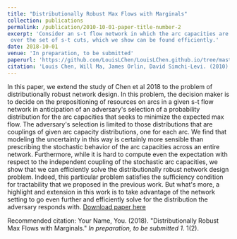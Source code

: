 ```yaml
---
title: "Distributionally Robust Max Flows with Marginals"
collection: publications
permalink: /publication/2010-10-01-paper-title-number-2
excerpt: 'Consider an s-t flow network in which the arc capacities are distributed according to an unknown distribution, but with known marginals. We study the problem of finding a coupling of the marginals that yields the worst, expected Max-flow value. Towards solving this optimization problem, we identify a primal-dual formulation. As one might expect, the form relates to the well-known Max Flow, Min-Cut theorem. And this leads to the rather intriguing interpretation as a 2-player, zero-sum game wherein player 1 chooses what to set the arc capacities to and player 2 chooses an s-t cut. Our contributions in this talk are twofold: (1) we present a linear program (that is efficient with finite-supported marginals) that not only computes the worst-case expected value but is of a form amenable in a two-stage network design formulation, and (2) we show that the problem of finding the worst-case coupling of the stochastic arc capacities boils down to finding an optimal distribution
 over the set of s-t cuts, which we show can be found efficiently.'
date: 2018-10-01
venue: 'In preparation, to be submitted'
paperurl: 'https://github.com/LouisLChen/LouisLChen.github.io/tree/master/files/DROMaxFlows.pdf'
citation: 'Louis Chen, Will Ma, James Orlin, David Simchi-Levi. (2010). &quot;Distributionally Robust Max Flows with Marginals.&quot; <i>In preparation, to be submitted</i>. 1(2).'
---
```

In this paper, we extend the study of Chen et al 2018 to the problem of distributionally robust network design. In this problem, the decision maker is to decide on the prepositioning of resources on arcs in a given s-t flow network in anticipation of an adversary's selection of a probability distribution for the arc capacities that seeks to minimize the expected max flow. The adversary's selection is limited to those distributions that are couplings of given arc capacity distributions, one for each arc. We find that modeling the uncertainty in this way is certainly more sensible than prescribing the stochastic behavior of the arc capacities across an entire network. Furthermore, while it is hard to compute even the expectation with respect to the independent coupling of the stochastic arc capacities, we show that we can efficiently solve the distributionally robust network design problem. Indeed, this particular problem satisfies the sufficiency condition for tractability that we proposed in the previous work. But what's more, a highlight and extension in this work is to take advantage of the network setting to go even further and efficiently solve for the distribution the adversary responds with.
[Download paper here](https://github.com/LouisLChen/LouisLChen.github.io/tree/master/files/DROMaxFlows.pdf)

Recommended citation: Your Name, You. (2018). "Distributionally Robust Max Flows with Marginals." <i>In preparation, to be submitted  1</i>. 1(2).
